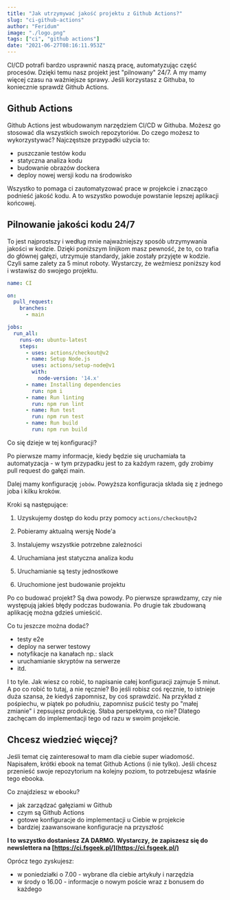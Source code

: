 ```yaml
---
title: "Jak utrzymywać jakość projektu z Github Actions?"
slug: "ci-github-actions"
author: "Feridum"
image: "./logo.png"
tags: ["ci", "github actions"]
date: "2021-06-27T08:16:11.953Z"
---
```


CI/CD potrafi bardzo usprawnić naszą pracę, automatyzując część procesów. Dzięki temu nasz projekt jest "pilnowany" 24/7. A my mamy więcej czasu na ważniejsze sprawy. Jeśli korzystasz z Githuba, to koniecznie sprawdź Github Actions.

<!--more-->

## Github Actions

Github Actions jest wbudowanym narzędziem CI/CD w Githuba. Możesz go stosować dla wszystkich swoich repozytoriów. Do czego możesz to wykorzystywać? Najczęstsze przypadki użycia to: 

- puszczanie testów kodu
- statyczna analiza kodu
- budowanie obrazów dockera
- deploy nowej wersji kodu na środowisko

Wszystko to pomaga ci zautomatyzować prace w projekcie i znacząco podnieść jakość kodu. A to wszystko powoduje powstanie lepszej aplikacji końcowej.

## Pilnowanie jakości kodu 24/7

To jest najprostszy i według mnie najważniejszy sposób utrzymywania jakości w kodzie. Dzięki poniższym linijkom masz pewność, że to, co trafia do głównej gałęzi, utrzymuje standardy, jakie zostały przyjęte w kodzie. Czyli same zalety za 5 minut roboty. Wystarczy, że weźmiesz poniższy kod i wstawisz do swojego projektu.

```yaml
name: CI

on:
  pull_request:
    branches: 
      - main

jobs:
  run_all:
    runs-on: ubuntu-latest
    steps:
      - uses: actions/checkout@v2
      - name: Setup Node.js
        uses: actions/setup-node@v1
        with:
          node-version: '14.x'
      - name: Installing dependencies
        run: npm i
      - name: Run linting
        run: npm run lint
      - name: Run test
        run: npm run test
      - name: Run build
        run: npm run build
```

Co się dzieje w tej konfiguracji?

Po pierwsze mamy informacje, kiedy będzie się uruchamiała ta automatyzacja - w tym przypadku jest to za każdym razem, gdy zrobimy pull request do gałęzi main.

Dalej mamy konfigurację `jobów`. Powyższa konfiguracja składa się z jednego joba i kilku kroków. 

Kroki są następujące: 
1. Uzyskujemy dostęp do kodu przy pomocy `actions/checkout@v2`

2. Pobieramy aktualną wersję Node'a 

3. Instalujemy wszystkie potrzebne zależności

4. Uruchamiana jest statyczna analiza kodu

5. Uruchamianie są testy jednostkowe

6. Uruchomione jest budowanie projektu

Po co budować projekt? Są dwa powody. Po pierwsze sprawdzamy, czy nie występują jakieś błędy podczas budowania. Po drugie tak zbudowaną aplikację można gdzieś umieścić.

Co tu jeszcze można dodać? 

- testy e2e
- deploy na serwer testowy
- notyfikacje na kanałach np.: slack
- uruchamianie skryptów na serwerze
- itd.

I to tyle. Jak wiesz co robić, to napisanie całej konfiguracji zajmuje 5 minut. A po co robić to tutaj, a nie ręcznie? Bo jeśli robisz coś ręcznie, to istnieje duża szansa, że kiedyś zapomnisz, by coś sprawdzić. Na przykład z pośpiechu, w piątek po południu, zapomnisz puścić testy po "małej zmianie" i zepsujesz produkcję. Słaba perspektywa, co nie? Dlatego zachęcam do implementacji tego od razu w swoim projekcie.

## Chcesz wiedzieć więcej?

Jeśli temat cię zainteresował to mam dla ciebie super wiadomość. Napisałem, krótki ebook na temat Github Actions (i nie tylko). Jeśli chcesz przenieść swoje repozytorium na kolejny poziom, to potrzebujesz właśnie tego ebooka. 

Co znajdziesz w ebooku?

- jak zarządzać gałęziami w Github
- czym są Github Actions
- gotowe konfiguracje do implementacji u Ciebie w projekcie
- bardziej zaawansowane konfiguracje na przyszłość

**I to wszystko dostaniesz ZA DARMO. Wystarczy, że zapiszesz się do newslettera na [https://ci.fsgeek.pl/](https://ci.fsgeek.pl/)**

Oprócz tego zyskujesz:

- w poniedziałki o 7.00 - wybrane dla ciebie artykuły i narzędzia
- w środy o 16.00 - informacje o nowym poście wraz z bonusem do każdego